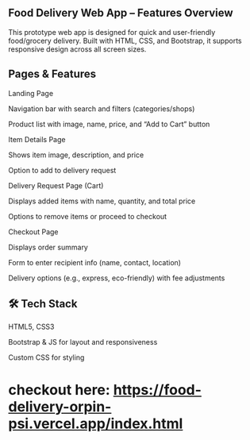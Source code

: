 ## Food Delivery Web App – Features Overview
This prototype web app is designed for quick and user-friendly food/grocery delivery. Built with HTML, CSS, and Bootstrap, it supports responsive design across all screen sizes.

## Pages & Features
Landing Page

Navigation bar with search and filters (categories/shops)

Product list with image, name, price, and “Add to Cart” button

Item Details Page

Shows item image, description, and price

Option to add to delivery request

Delivery Request Page (Cart)

Displays added items with name, quantity, and total price

Options to remove items or proceed to checkout

Checkout Page

Displays order summary

Form to enter recipient info (name, contact, location)

Delivery options (e.g., express, eco-friendly) with fee adjustments

## 🛠 Tech Stack
HTML5, CSS3

Bootstrap & JS for layout and responsiveness

Custom CSS for styling


# checkout here: https://food-delivery-orpin-psi.vercel.app/index.html


